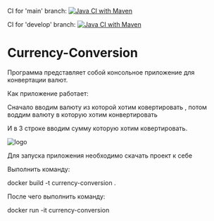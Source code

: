 CI for 'main' branch:  [![Java CI with Maven](https://github.com/flomikoon/Currency-Conversion/actions/workflows/ci-maven.yml/badge.svg?branch=master)](https://github.com/flomikoon/Currency-Conversion/actions/workflows/ci-maven.yml)

CI for 'develop' branch: [![Java CI with Maven](https://github.com/flomikoon/Currency-Conversion/actions/workflows/ci-maven.yml/badge.svg?branch=develop)](https://github.com/flomikoon/Currency-Conversion/actions/workflows/ci-maven.yml)


# Currency-Conversion

Программа представляет собой консольное приложение для конвертации валют.

Как приложение работает:

Сначало вводим валюту из которой хотим ковертировать , потом воддим валюту в которую хотим конвертировать

И в 3 строке вводим сумму которую хотим ковертировать.

![logo](https://i.ibb.co/fMJXWL3/image.png)

Для запуска приложения необходимо скачать проект к себе

Выполнить команду:

docker build -t currency-conversion .

После чего выполнить команду:

docker run -it currency-conversion
